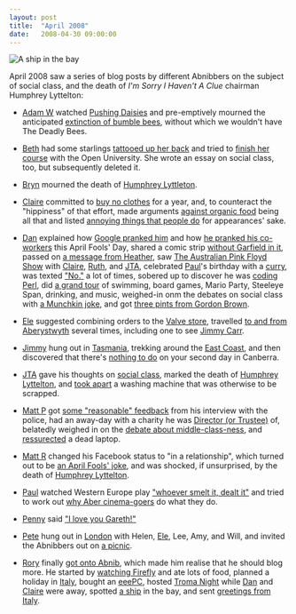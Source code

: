 ```yaml
---
layout: post
title:  "April 2008"
date:   2008-04-30 09:00:00
---
```


![A ship in the bay](http://pics.livejournal.com/razza/pic/00002aek/s320x240)

April 2008 saw a series of blog posts by different Abnibbers on the subject of social class, and the death of *I'm Sorry I Haven't A Clue* chairman Humphrey Lyttelton:

* [Adam W][adam-w] watched [Pushing Daisies](http://www.ad-space.org.uk/2008/04/20/the-daisy-and-the-fuckwit/) and pre-emptively mourned the anticipated [extinction of bumble bees](http://www.ad-space.org.uk/2008/04/21/bumble/), without which we wouldn't have The Deadly Bees.

* [Beth][beth] had some starlings [tattooed up her back](http://littlegreenbeth.livejournal.com/28831.html) and tried to [finish her course](http://littlegreenbeth.livejournal.com/29096.html) with the Open University. She wrote an essay on social class, too, but subsequently deleted it.

* [Bryn][bryn] mourned the death of [Humphrey Lyttleton](http://randomlyevil.org.uk/2008/04/25/loss-of-a-legend/).

* [Claire][claire] committed to [buy no clothes](http://nowebsite.co.uk/blog/2008/04/no-more-clothes-for-claire/) for a year, and, to counteract the "hippiness" of that effort, made arguments [against organic food](http://nowebsite.co.uk/blog/2008/04/go-organic-except-for-chicken-milk-and-vegetables/) being all that and listed [annoying things that people do](http://nowebsite.co.uk/blog/2008/04/keeping-up-appearances/) for appearances' sake.

* [Dan][dan] explained how [Google pranked him](http://www.scatmania.org/2008/04/01/googles-april-fool/) and how [he pranked his co-workers](http://www.scatmania.org/2008/04/02/my-april-fools/) this April Fools' Day, shared a comic strip [without Garfield in it](http://www.scatmania.org/2008/04/02/garfield-minus-garfield/), passed on [a message from Heather](http://www.scatmania.org/2008/04/03/bryn-and-heather/), saw [The Australian Pink Floyd Show](http://www.scatmania.org/2008/04/04/the-australian-pink-floyd-show/) with [Claire][claire], [Ruth][ruth], and [JTA][jta], celebrated [Paul][paul]'s birthday with a [curry](http://www.scatmania.org/2008/04/09/curry-and-penny/), was texted ["No."](http://www.scatmania.org/2008/04/13/conspiracy-no/) a lot of times, sobered up to discover he was [coding Perl](http://www.scatmania.org/2008/04/17/quite-a-night/), did [a grand tour](http://www.scatmania.org/2008/04/21/danville/) of swimming, board games, Mario Party, Steeleye Span, drinking, and music, weighed-in onm the debates on social class with [a Munchkin joke](http://www.scatmania.org/2008/04/23/super-munchkin/), and got [three pints from Gordon Brown](http://www.scatmania.org/2008/04/30/six-pounds-and-eighteen-pence/).

* [Ele][ele] suggested combining orders to the [Valve store](http://ele-is-crazy.livejournal.com/6012.html), travelled [to and from Aberystwyth](http://ele-is-crazy.livejournal.com/6184.html) several times, including one to see [Jimmy Carr](http://ele-is-crazy.livejournal.com/6514.html).

* [Jimmy][jimmy] hung out in [Tasmania](http://vikingjim.livejournal.com/28858.html), trekking around the [East Coast](http://vikingjim.livejournal.com/28994.html), and then discovered that there's [nothing to do](http://vikingjim.livejournal.com/29187.html) on your second day in Canberra.

* [JTA][jta] gave his thoughts on [social class](http://blog.electricquaker.co.uk/2008/04/18/well-that-came-out-sounding-rather-more-fed-up-than-id-expected-it-to/), marked the death of [Humphrey Lyttelton](http://blog.electricquaker.co.uk/2008/04/26/sigh-3/), and [took apart](http://blog.electricquaker.co.uk/2008/04/30/a-half-successful-week/) a washing machine that was otherwise to be scrapped.

* [Matt P][matt-p] got [some "reasonable" feedback](http://myzelik.livejournal.com/35001.html) from his interview with the police, had an away-day with a charity he was [Director (or Trustee)](http://myzelik.livejournal.com/35218.html) of, belatedly weighed in on the [debate about middle-class-ness](http://myzelik.livejournal.com/35439.html), and [ressurected](http://myzelik.livejournal.com/35675.html) a dead laptop.

* [Matt R][matt-r] changed his Facebook status to "in a relationship", which turned out to be [an April Fools' joke](http://matt-inthe-hat.livejournal.com/46147.html), and was shocked, if unsurprised, by the death of [Humphrey Lyttelton](http://matt-inthe-hat.livejournal.com/46493.html).

* [Paul][paul] watched Western Europe play ["whoever smelt it, dealt it"](http://blog.pacifist.co.uk/2008/04/19/odours/) and tried to work out [why Aber cinema-goers](http://blog.pacifist.co.uk/2008/04/19/cold-cinema-scrubs/) do what they do.

* [Penny][penny] said ["I love you Gareth!"](http://thepennyfaerie.livejournal.com/1163.html)

* [Pete][pete] hung out in [London](http://loonybin345.livejournal.com/4361.html) with Helen, [Ele][ele], Lee, Amy, and Will, and invited the Abnibbers out on [a picnic](http://loonybin345.livejournal.com/4653.html).

* [Rory][rory] finally [got onto Abnib](http://razinaber.livejournal.com/100611.html), which made him realise that he should blog more. He started by [watching Firefly](http://razinaber.livejournal.com/101045.html) and ate lots of food, planned a holiday in [Italy](http://razinaber.livejournal.com/101340.html), bought an [eeePC](http://razinaber.livejournal.com/101539.html), hosted [Troma Night](http://razinaber.livejournal.com/101723.html) while [Dan][dan] and [Claire][claire] were away, spotted [a ship](http://razinaber.livejournal.com/102143.html) in the bay, and sent [greetings from Italy](http://razinaber.livejournal.com/102354.html).

[adam-g]:  http://strokeyadam.livejournal.com/
[adam-w]:  http://www.ad-space.org.uk/
[andy-k]:  http://theguidemark3.livejournal.com/
[andy-r]:  http://selfdoubtgun.wordpress.com/
[beth]:    http://littlegreenbeth.livejournal.com/
[bryn]:    http://randomlyevil.org.uk/
[claire]:  http://nowebsite.co.uk/blog/
[dan]:     http://www.scatmania.org/
[ele]:     http://ele-is-crazy.livejournal.com/
[fiona]:   http://fionafish.wordpress.com/
[hayley]:  http://leelee1983.livejournal.com/
[jen]:     http://scleip.livejournal.com/
[jimmy]:   http://vikingjim.livejournal.com/
[jta]:     http://blog.electricquaker.co.uk/
[kit]:     http://reaperkit.wordpress.com/
[liz]:     http://norasdollhouse.livejournal.com/
[malbo21]: http://malbo21.wordpress.com/
[matt-p]:  http://myzelik.livejournal.com/
[matt-r]:  http://matt-inthe-hat.livejournal.com/
[paul]:    http://blog.pacifist.co.uk/
[penny]:   http://thepennyfaerie.livejournal.com/
[pete]:    http://loonybin345.livejournal.com/
[rory]:    http://razinaber.livejournal.com/
[ruth]:    http://fleeblewidget.co.uk/
[sarah]:   http://starlight-sarah.livejournal.com/
[sian]:    http://elgingerbread.wordpress.com/
